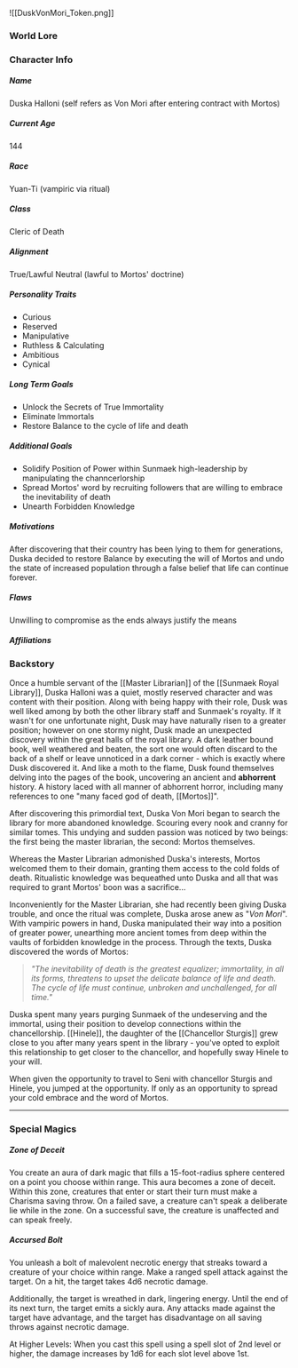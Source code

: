 ![[DuskVonMori_Token.png]]
### World Lore


### Character Info

##### Name 
Duska Halloni (self refers as Von Mori after entering contract with Mortos)

##### Current Age
144

##### Race
Yuan-Ti (vampiric via ritual)

##### Class
Cleric of Death

##### Alignment
True/Lawful Neutral (lawful to Mortos' doctrine)

##### Personality Traits
- Curious
- Reserved
- Manipulative
- Ruthless & Calculating
- Ambitious
- Cynical

##### Long Term Goals
- Unlock the Secrets of True Immortality
- Eliminate Immortals
- Restore Balance to the cycle of life and death

##### Additional Goals
- Solidify Position of Power within Sunmaek high-leadership by manipulating the channcerlorship 
- Spread Mortos' word by recruiting followers that are willing to embrace the inevitability of death
- Unearth Forbidden Knowledge

##### Motivations
After discovering that their country has been lying to them for generations, Duska decided to restore Balance by executing the will of Mortos and undo the state of increased population through a false belief that life can continue forever.

##### Flaws
Unwilling to compromise as the ends always justify the means

##### Affiliations



### Backstory

Once a humble servant of the [[Master Librarian]] of the [[Sunmaek Royal Library]], Duska Halloni was a quiet, mostly reserved character and was content with their position. Along with being happy with their role, Dusk was well liked among by both the other library staff and Sunmaek's royalty. If it wasn't for  one unfortunate night, Dusk may have naturally risen to a greater position; however on one stormy night, Dusk made an unexpected discovery within the great halls of the royal library. A dark leather bound book, well weathered and beaten, the sort one would often discard to the back of a shelf or leave unnoticed in a dark corner - which is exactly where Dusk discovered it. And like a moth to the flame, Dusk found themselves delving into the pages of the book, uncovering an ancient and **abhorrent** history. A history laced with all manner of abhorrent horror, including many references to one "many faced god of death, [[Mortos]]".

After discovering this primordial text, Duska Von Mori began to search the library for more abandoned knowledge. Scouring every nook and cranny for similar tomes. This undying and sudden passion was noticed by two beings: the first being the master librarian, the second: Mortos themselves.

Whereas the Master Librarian admonished Duska's interests, Mortos welcomed them to their domain, granting them access to the cold folds of death. Ritualistic knowledge was bequeathed unto Duska and all that was required to grant Mortos' boon was a sacrifice...

Inconveniently for the Master Librarian, she had recently been giving Duska trouble, and once the ritual was complete, Duska arose anew as "*Von Mori*". With vampiric powers in hand, Duska manipulated their way into a position of greater power, unearthing more ancient tomes from deep within the vaults of forbidden knowledge in the process. Through the texts, Duska discovered the words of Mortos: 

>*"The inevitability of death is the greatest equalizer; immortality, in all its forms, threatens to upset the delicate balance of life and death. The cycle of life must continue, unbroken and unchallenged, for all time."*

Duska spent many years purging Sunmaek of the undeserving and the immortal, using their position to develop connections within the chancellorship. [[Hinele]], the daughter of the [[Chancellor Sturgis]] grew close to you after many years spent in the library - you've opted to exploit this relationship to get closer to the chancellor, and hopefully sway Hinele to your will.

When given the opportunity to travel to Seni with chancellor Sturgis and Hinele, you jumped at the opportunity. If only as an opportunity to spread your cold embrace and the word of Mortos.

---
### Special Magics

##### Zone of Deceit

You create an aura of dark magic that fills a 15-foot-radius sphere centered on a point you choose within range. This aura becomes a zone of deceit. Within this zone, creatures that enter or start their turn must make a Charisma saving throw. On a failed save, a creature can't speak a deliberate lie while in the zone. On a successful save, the creature is unaffected and can speak freely.

##### Accursed Bolt

You unleash a bolt of malevolent necrotic energy that streaks toward a creature of your choice within range. Make a ranged spell attack against the target. On a hit, the target takes 4d6 necrotic damage.

Additionally, the target is wreathed in dark, lingering energy. Until the end of its next turn, the target emits a sickly aura. Any attacks made against the target have advantage, and the target has disadvantage on all saving throws against necrotic damage.

At Higher Levels: When you cast this spell using a spell slot of 2nd level or higher, the damage increases by 1d6 for each slot level above 1st.
